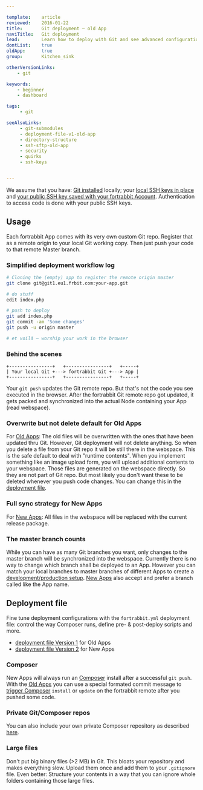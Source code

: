 ```yaml
---

template:    article
reviewed:    2016-01-22
title:       Git deployment — old App
naviTitle:   Git deployment
lead:        Learn how to deploy with Git and see advanced configuration.
dontList:    true
oldApp:      true
group:       Kitchen_sink

otherVersionLinks:
    - git

keywords:
    - beginner
    - dashboard

tags:
     - git

seeAlsoLinks:
     - git-submodules
     - deployment-file-v1-old-app
     - directory-structure
     - ssh-sftp-old-app
     - security
     - quirks
     - ssh-keys


---
```


We assume that you have: [Git installed](http://git-scm.com/) locally; your [local SSH keys in place](https://help.github.com/articles/generating-ssh-keys/) and [your public SSH key saved with your fortrabbit Account](ssh-keys). Authentication to access code is done with your public SSH keys.

## Usage

Each fortrabbit App comes with its very own custom Git repo. Register that as a remote origin to your local Git working copy. Then just push your code to that remote Master branch.


### Simplified deployment workflow log

```bash
# Cloning the (empty) app to register the remote origin master
git clone git@git1.eu1.frbit.com:your-app.git

# do stuff
edit index.php

# push to deploy
git add index.php
git commit -am 'Some changes'
git push -u origin master

# et voilà — worship your work in the browser
```

### Behind the scenes

```nohighlight
+----------------+   +----------------+   +-----+
| Your local Git +---> fortrabbit Git +---> App |
+----------------+   +----------------+   +-----+
```

Your `git push` updates the Git remote repo. But that's not the code you see executed in the browser. After the fortrabbit Git remote repo got updated, it gets packed and synchronized into the actual Node containing your App (read webspace).


### Overwrite but not delete default for Old Apps

For [Old Apps](new-apps): The old files will be overwritten with the ones that have been updated thru Git. However, Git deployment will not delete anything. So when you delete a file from your Git repo it will be still there in the webspace. This is the safe default to deal with "runtime contents". When you implement something like an image upload form, you will upload additional contents to your webspace. Those files are generated on the webspace directly. So they are not part of Git repo. But most likely you don't want these to be deleted whenever you push code changes. You can change this in the [deployment file](#toc-deployment-file).

### Full sync strategy for New Apps

For [New Apps](new-apps): All files in the webspace will be replaced with the current release package.


### The master branch counts

While you can have as many Git branches you want, only changes to the master branch will be synchronized into the webspace. Currently there is no way to change which branch shall be deployed to an App. However you can match your local branches to master branches of different Apps to create a [development/production setup](multi-staging). [New Apps](new-apps) also accept and prefer a branch called like the App name.


## Deployment file

Fine tune deployment configurations with the `fortrabbit.yml` deployment file: control the way Composer runs, define pre- & post-deploy scripts and more.

* [deployment file Version 1](deployment-file-v1-old-app) for Old Apps
* [deployment file Version 2](deployment-file-v2) for New Apps


### Composer

New Apps will always run an [Composer](composer) install after a successful `git push`. With the [Old Apps](new-apps) you can use a special formated commit message to [trigger Composer](composer) `install` or `update` on the fortrabbit remote after you pushed some code.


### Private Git/Composer repos

You can also include your own private Composer repository as described [here](private-composer-repos).


### Large files

Don't put big binary files (>2 MB) in Git. This bloats your repository and makes everything slow. Upload them once and add them to your `.gitignore` file. Even better: Structure your contents in a way that you can ignore whole folders containing those large files.
